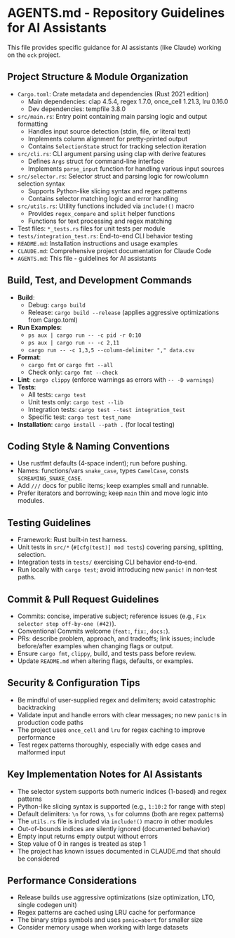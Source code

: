 # AGENTS.md - Repository Guidelines for AI Assistants

This file provides specific guidance for AI assistants (like Claude) working on the `ock` project.

## Project Structure & Module Organization
- `Cargo.toml`: Crate metadata and dependencies (Rust 2021 edition)
  - Main dependencies: clap 4.5.4, regex 1.7.0, once_cell 1.21.3, lru 0.16.0
  - Dev dependencies: tempfile 3.8.0
- `src/main.rs`: Entry point containing main parsing logic and output formatting
  - Handles input source detection (stdin, file, or literal text)
  - Implements column alignment for pretty-printed output
  - Contains `SelectionState` struct for tracking selection iteration
- `src/cli.rs`: CLI argument parsing using clap with derive features
  - Defines `Args` struct for command-line interface
  - Implements `parse_input` function for handling various input sources
- `src/selector.rs`: Selector struct and parsing logic for row/column selection syntax
  - Supports Python-like slicing syntax and regex patterns
  - Contains selector matching logic and error handling
- `src/utils.rs`: Utility functions included via `include!()` macro
  - Provides `regex_compare` and `split` helper functions
  - Functions for text processing and regex matching
- Test files: `*_tests.rs` files for unit tests per module
- `tests/integration_test.rs`: End-to-end CLI behavior testing
- `README.md`: Installation instructions and usage examples
- `CLAUDE.md`: Comprehensive project documentation for Claude Code
- `AGENTS.md`: This file - guidelines for AI assistants

## Build, Test, and Development Commands
- **Build**: 
  - Debug: `cargo build`
  - Release: `cargo build --release` (applies aggressive optimizations from Cargo.toml)
- **Run Examples**: 
  - `ps aux | cargo run -- -c pid -r 0:10`
  - `ps aux | cargo run -- -c 2,11`
  - `cargo run -- -c 1,3,5 --column-delimiter "," data.csv`
- **Format**: 
  - `cargo fmt` or `cargo fmt --all`
  - Check only: `cargo fmt --check`
- **Lint**: `cargo clippy` (enforce warnings as errors with `-- -D warnings`)
- **Tests**: 
  - All tests: `cargo test`
  - Unit tests only: `cargo test --lib`
  - Integration tests: `cargo test --test integration_test`
  - Specific test: `cargo test test_name`
- **Installation**: `cargo install --path .` (for local testing)

## Coding Style & Naming Conventions
- Use rustfmt defaults (4‑space indent); run before pushing.
- Names: functions/vars `snake_case`, types `CamelCase`, consts `SCREAMING_SNAKE_CASE`.
- Add `///` docs for public items; keep examples small and runnable.
- Prefer iterators and borrowing; keep `main` thin and move logic into modules.

## Testing Guidelines
- Framework: Rust built‑in test harness.
- Unit tests in `src/*` (`#[cfg(test)] mod tests`) covering parsing, splitting, selection.
- Integration tests in `tests/` exercising CLI behavior end‑to‑end.
- Run locally with `cargo test`; avoid introducing new `panic!` in non‑test paths.

## Commit & Pull Request Guidelines
- Commits: concise, imperative subject; reference issues (e.g., `Fix selector step off‑by‑one (#42)`).
- Conventional Commits welcome (`feat:`, `fix:`, `docs:`).
- PRs: describe problem, approach, and tradeoffs; link issues; include before/after examples when changing flags or output.
- Ensure `cargo fmt`, `clippy`, build, and tests pass before review.
- Update `README.md` when altering flags, defaults, or examples.

## Security & Configuration Tips
- Be mindful of user-supplied regex and delimiters; avoid catastrophic backtracking
- Validate input and handle errors with clear messages; no new `panic!`s in production code paths
- The project uses `once_cell` and `lru` for regex caching to improve performance
- Test regex patterns thoroughly, especially with edge cases and malformed input

## Key Implementation Notes for AI Assistants
- The selector system supports both numeric indices (1-based) and regex patterns
- Python-like slicing syntax is supported (e.g., `1:10:2` for range with step)
- Default delimiters: `\n` for rows, `\s` for columns (both are regex patterns)
- The `utils.rs` file is included via `include!()` macro in other modules
- Out-of-bounds indices are silently ignored (documented behavior)
- Empty input returns empty output without errors
- Step value of 0 in ranges is treated as step 1
- The project has known issues documented in CLAUDE.md that should be considered

## Performance Considerations
- Release builds use aggressive optimizations (size optimization, LTO, single codegen unit)
- Regex patterns are cached using LRU cache for performance
- The binary strips symbols and uses `panic=abort` for smaller size
- Consider memory usage when working with large datasets

